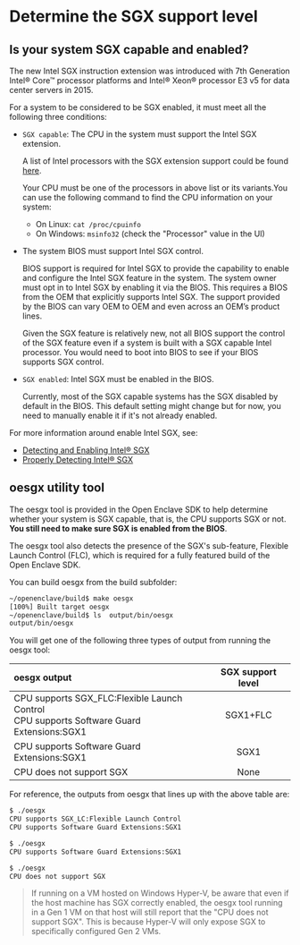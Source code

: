 # Determine the SGX support level

## Is your system SGX capable and enabled?

The new Intel SGX instruction extension was introduced with 7th Generation Intel® Core™
processor platforms and Intel® Xeon® processor E3 v5 for data center servers in 2015.

For a system to be considered to be SGX enabled, it must meet all the following three conditions:

- `SGX capable`: The CPU in the system must support the Intel SGX extension.

    A list of Intel processors with the SGX extension support could be found [here](https://ark.intel.com/Search/FeatureFilter?productType=processors&SoftwareGuardExtensions=true).

    Your CPU must be one of the processors in above list or its variants.You can use the following command to find the CPU information on your system:
    - On Linux: `cat /proc/cpuinfo`
    - On Windows: `msinfo32` (check the "Processor" value in the UI)

- The system BIOS must support Intel SGX control.

    BIOS support is required for Intel SGX to provide the capability to enable and configure the Intel SGX feature in the system.
    The system owner must opt in to Intel SGX by enabling it via the BIOS. This requires a BIOS from the OEM that explicitly supports
    Intel SGX. The support provided by the BIOS can vary OEM to OEM and even across an OEM’s product lines.

    Given the SGX feature is relatively new, not all BIOS support the control of the SGX feature even
    if a system is built with a SGX capable Intel processor. You would need to boot into BIOS to see if your BIOS supports SGX
    control.

- `SGX enabled`: Intel SGX must be enabled in the BIOS.

    Currently, most of the SGX capable systems has the SGX disabled by default in the BIOS. This default setting might change but
    for now, you need to manually enable it if it's not already enabled.

For more information around enable Intel SGX, see:
- [Detecting and Enabling Intel® SGX](http://www.youtube.com/watch?v=bca5NcjoEdc)
- [Properly Detecting Intel® SGX]( https://software.intel.com/en-us/articles/properly-detecting-intel-software-guard-extensions-in-your-applications)

## oesgx utility tool

The oesgx tool is provided in the Open Enclave SDK to help determine whether your system is SGX capable, that is, the CPU supports SGX or not. **You still need to make sure SGX is enabled from the BIOS**.

The oesgx tool also detects the presence of the SGX's sub-feature, Flexible Launch Control (FLC), which is required for a fully featured build of the Open Enclave SDK.

You can build oesgx from the build subfolder:

```bash
~/openenclave/build$ make oesgx
[100%] Built target oesgx
~/openenclave/build$ ls  output/bin/oesgx
output/bin/oesgx
```
 You will get one of the following three types of output from running the oesgx tool:

|                                oesgx output | SGX support level |
|:--------------------------------------------|:------------------:|
| CPU supports SGX_FLC:Flexible Launch Control<br>CPU supports Software Guard Extensions:SGX1| SGX1+FLC          |
| CPU supports Software Guard Extensions:SGX1 | SGX1              |
| CPU does not support SGX                    |   None            |

For reference, the outputs from oesgx that lines up with the above table are:

```bash
$ ./oesgx
CPU supports SGX_LC:Flexible Launch Control
CPU supports Software Guard Extensions:SGX1
```

```bash
$ ./oesgx
CPU supports Software Guard Extensions:SGX1
```

```bash
$ ./oesgx
CPU does not support SGX
```

> If running on a VM hosted on Windows Hyper-V, be aware that even if the host
> machine has SGX correctly enabled, the oesgx tool running in a Gen 1 VM on
> that host will still report that the "CPU does not support SGX". This is because
> Hyper-V will only expose SGX to specifically configured Gen 2 VMs.
